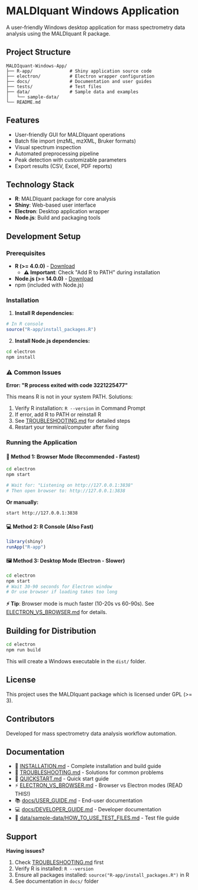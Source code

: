 # MALDIquant Windows Application

A user-friendly Windows desktop application for mass spectrometry data analysis using the MALDIquant R package.

## Project Structure

```
MALDIquant-Windows-App/
├── R-app/              # Shiny application source code
├── electron/           # Electron wrapper configuration
├── docs/               # Documentation and user guides
├── tests/              # Test files
├── data/               # Sample data and examples
│   └── sample-data/
└── README.md
```

## Features

- User-friendly GUI for MALDIquant operations
- Batch file import (mzML, mzXML, Bruker formats)
- Visual spectrum inspection
- Automated preprocessing pipeline
- Peak detection with customizable parameters
- Export results (CSV, Excel, PDF reports)

## Technology Stack

- **R**: MALDIquant package for core analysis
- **Shiny**: Web-based user interface
- **Electron**: Desktop application wrapper
- **Node.js**: Build and packaging tools

## Development Setup

### Prerequisites

- **R (>= 4.0.0)** - [Download](https://cran.r-project.org/)
  - **⚠️ Important**: Check "Add R to PATH" during installation
- **Node.js (>= 14.0.0)** - [Download](https://nodejs.org/)
- npm (included with Node.js)

### Installation

1. **Install R dependencies:**
```r
# In R console
source("R-app/install_packages.R")
```

2. **Install Node.js dependencies:**
```bash
cd electron
npm install
```

### ⚠️ Common Issues

**Error: "R process exited with code 3221225477"**

This means R is not in your system PATH. Solutions:

1. Verify R installation: `R --version` in Command Prompt
2. If error, add R to PATH or reinstall R
3. See [TROUBLESHOOTING.md](TROUBLESHOOTING.md) for detailed steps
4. Restart your terminal/computer after fixing

### Running the Application

#### 🚀 Method 1: Browser Mode (Recommended - Fastest)
```bash
cd electron
npm start

# Wait for: "Listening on http://127.0.0.1:3838"
# Then open browser to: http://127.0.0.1:3838
```
**Or manually:**
```bash
start http://127.0.0.1:3838
```

#### 💻 Method 2: R Console (Also Fast)
```r
library(shiny)
runApp("R-app")
```

#### 🖼️ Method 3: Desktop Mode (Electron - Slower)
```bash
cd electron
npm start
# Wait 30-90 seconds for Electron window
# Or use browser if loading takes too long
```

**⚡ Tip**: Browser mode is much faster (10-20s vs 60-90s). See [ELECTRON_VS_BROWSER.md](ELECTRON_VS_BROWSER.md) for details.

## Building for Distribution

```bash
cd electron
npm run build
```

This will create a Windows executable in the `dist/` folder.

## License

This project uses the MALDIquant package which is licensed under GPL (>= 3).

## Contributors

Developed for mass spectrometry data analysis workflow automation.

## Documentation

- 📖 [INSTALLATION.md](INSTALLATION.md) - Complete installation and build guide
- 🔧 [TROUBLESHOOTING.md](TROUBLESHOOTING.md) - Solutions for common problems
- 🚀 [QUICKSTART.md](QUICKSTART.md) - Quick start guide
- ⚡ [ELECTRON_VS_BROWSER.md](ELECTRON_VS_BROWSER.md) - Browser vs Electron modes (READ THIS!)
- 📚 [docs/USER_GUIDE.md](docs/USER_GUIDE.md) - End-user documentation
- 💻 [docs/DEVELOPER_GUIDE.md](docs/DEVELOPER_GUIDE.md) - Developer documentation
- 🧪 [data/sample-data/HOW_TO_USE_TEST_FILES.md](data/sample-data/HOW_TO_USE_TEST_FILES.md) - Test file guide

## Support

**Having issues?**
1. Check [TROUBLESHOOTING.md](TROUBLESHOOTING.md) first
2. Verify R is installed: `R --version`
3. Ensure all packages installed: `source("R-app/install_packages.R")` in R
4. See documentation in `docs/` folder
